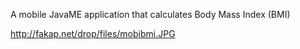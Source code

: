 A mobile JavaME application that calculates Body Mass Index (BMI)


http://fakap.net/drop/files/mobibmi.JPG